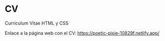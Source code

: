 # CV
 Curriculum Vitae HTML y CSS

Enlace a la página web con el CV: https://poetic-pixie-10829f.netlify.app/
